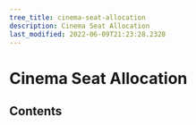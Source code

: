 ```yaml
---
tree_title: cinema-seat-allocation
description: Cinema Seat Allocation
last_modified: 2022-06-09T21:23:28.2328
---
```


# Cinema Seat Allocation

## Contents
